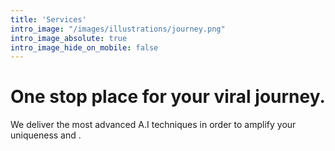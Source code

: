```yaml
---
title: 'Services'
intro_image: "/images/illustrations/journey.png"
intro_image_absolute: true
intro_image_hide_on_mobile: false
---
```


# One stop place for your viral journey.

We deliver the most advanced A.I techniques in order to amplify your uniqueness and .

